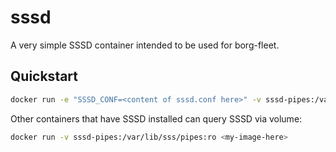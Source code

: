 # sssd
A very simple SSSD container intended to be used for borg-fleet.

## Quickstart

```bash
docker run -e "SSSD_CONF=<content of sssd.conf here>" -v sssd-pipes:/var/lib/sss/pipes:rw ghcr.io/borg-fleet/sssd
```

Other containers that have SSSD installed can query SSSD via volume:

```bash
docker run -v sssd-pipes:/var/lib/sss/pipes:ro <my-image-here>
```
